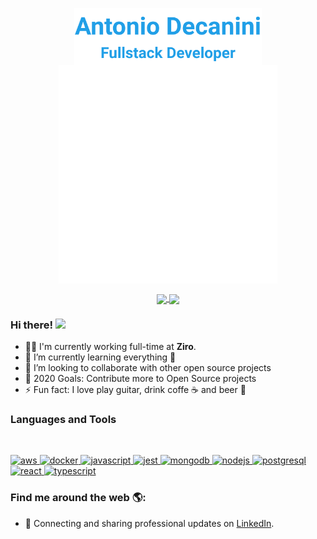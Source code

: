 <p align="center">
  <a href="#">
    <img align="center" width="300" src="assets/name.svg">
  </a>
  <a href="#">
    <img align="center" width="350" src="assets/rocket.gif">
  </a>
</p>

<p align="center">
  <a href="https://github.com/antoniodecanini">
    <img
      align="center"
      src="https://github-readme-stats.vercel.app/api/top-langs/?username=antoniodecanini&layout=compact&theme=react&hide_border=true&card_width=368"
    />
  </a>
  <a href="https://github.com/antoniodecanini">
    <img
      align="center"
      height="165"
      src="https://github-readme-stats.vercel.app/api?username=antoniodecanini&theme=react&count_private=true&show_icons=true&custom_title=Github%20Status&hide_border=true&include_all_commits=true"
    />
  </a>
</p>

### Hi there! <img src="https://raw.githubusercontent.com/iampavangandhi/iampavangandhi/master/gifs/Hi.gif" width="30px"></h2>

- 👨‍💻 I'm currently working full-time at **Ziro**.
- 🌱 I’m currently learning everything 🤣
- 👯 I’m looking to collaborate with other open source projects
- 🥅 2020 Goals: Contribute more to Open Source projects
- ⚡ Fun fact: I love play guitar, drink coffe ☕ and beer 🍻

### Languages and Tools

<br/>

<p align="left">
  <a href="https://aws.amazon.com" target="_blank">
    <img
      src="https://devicons.github.io/devicon/devicon.git/icons/amazonwebservices/amazonwebservices-original-wordmark.svg"
      alt="aws"
      width="40"
      height="40"
    />
  </a>
  <a href="https://www.docker.com/" target="_blank">
    <img
      src="https://devicons.github.io/devicon/devicon.git/icons/docker/docker-original-wordmark.svg"
      alt="docker"
      width="40"
      height="40"
    />
  </a>
  <a
    href="https://developer.mozilla.org/en-US/docs/Web/JavaScript"
    target="_blank"
  >
    <img
      src="https://devicons.github.io/devicon/devicon.git/icons/javascript/javascript-original.svg"
      alt="javascript"
      width="40"
      height="40"
    />
  </a>
  <a href="https://jestjs.io" target="_blank">
    <img
      src="https://www.vectorlogo.zone/logos/jestjsio/jestjsio-icon.svg"
      alt="jest"
      width="40"
      height="40"
    />
  </a>
  <a href="https://www.mongodb.com/" target="_blank">
    <img
      src="https://devicons.github.io/devicon/devicon.git/icons/mongodb/mongodb-original-wordmark.svg"
      alt="mongodb"
      width="40"
      height="40"
    />
  </a>
  <a href="https://nodejs.org" target="_blank">
    <img
      src="https://devicons.github.io/devicon/devicon.git/icons/nodejs/nodejs-original-wordmark.svg"
      alt="nodejs"
      width="40"
      height="40"
    />
  </a>
  <a href="https://www.postgresql.org" target="_blank">
    <img
      src="https://devicons.github.io/devicon/devicon.git/icons/postgresql/postgresql-original-wordmark.svg"
      alt="postgresql"
      width="40"
      height="40"
    />
  </a>
  <a href="https://reactjs.org/" target="_blank">
    <img
      src="https://devicons.github.io/devicon/devicon.git/icons/react/react-original-wordmark.svg"
      alt="react"
      width="40"
      height="40"
    />
  </a>
  <a href="https://www.typescriptlang.org/" target="_blank">
    <img
      src="https://devicons.github.io/devicon/devicon.git/icons/typescript/typescript-original.svg"
      alt="typescript"
      width="40"
      height="40"
    />
  </a>
</p>

### Find me around the web 🌎:

- 💼 Connecting and sharing professional updates on <a href="https://www.linkedin.com/in/antoniodecanini/">LinkedIn</a>.